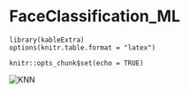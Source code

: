 # FaceClassification_ML

```{r,include=FALSE}
library(kableExtra)
options(knitr.table.format = "latex")
```

```{r include=FALSE}
knitr::opts_chunk$set(echo = TRUE)
```
![KNN](https://user-images.githubusercontent.com/43753085/103961602-70e53080-511a-11eb-92bf-41d1dded0e36.png)
